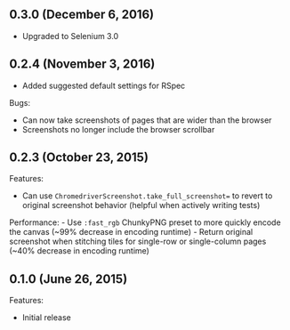 ## 0.3.0 (December 6, 2016)

- Upgraded to Selenium 3.0

## 0.2.4 (November 3, 2016)

- Added suggested default settings for RSpec

Bugs:
  - Can now take screenshots of pages that are wider than the browser
  - Screenshots no longer include the browser scrollbar

## 0.2.3 (October 23, 2015)

Features:
  - Can use `ChromedriverScreenshot.take_full_screenshot=` to revert to original screenshot behavior (helpful when actively writing tests)

  Performance:
    - Use `:fast_rgb` ChunkyPNG preset to more quickly encode the canvas (~99% decrease in encoding runtime)
      - Return original screenshot when stitching tiles for single-row or single-column pages (~40% decrease in encoding runtime)

## 0.1.0 (June 26, 2015)

Features:
  - Initial release
